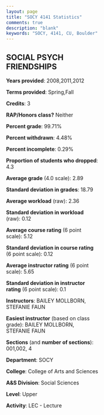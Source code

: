 ```yaml
---
layout: page
title: "SOCY 4141 Statistics"
comments: true
description: "blank"
keywords: "SOCY, 4141, CU, Boulder"
--- 
```

<head>
<script src="https://ajax.googleapis.com/ajax/libs/jquery/2.1.3/jquery.min.js"></script>
<script src="https://dl.dropboxusercontent.com/s/pc42nxpaw1ea4o9/highcharts.js?dl=0"></script>
<!-- <script src="../assets/js/highcharts.js"></script> -->
<style type="text/css">@font-face {
	font-family: "Bebas Neue";
	src: url(https://www.filehosting.org/file/details/544349/BebasNeue%20Regular.otf) format("opentype");
	}
	h1.Bebas { 
		font-family: "Bebas Neue", Verdana, Tahoma;
	}
</style>
</head>
<body>
	<div id="container" style="float: right; width: 45%; height: 88%; margin-left: 2.5%; margin-right: 2.5%;"></div>
	<script language="JavaScript">
		$(document).ready(function() {
		var chart = {type: 'column'};
		var title = {text: 'Grade Distribution'};
		var xAxis = {categories: ['A','B','C','D','F'],crosshair: true};
		var yAxis = {min: 0,title: {text: 'Percentage'}};
		var tooltip = {headerFormat: '<center><b><span style="font-size:20px">{point.key}</span></b></center>',
		               pointFormat: '<td style="padding:0"><b>{point.y:.1f}%</b></td>',
		               footerFormat: '</table>',shared: true,useHTML: true};
		var plotOptions = {column: {pointPadding: 0.0,borderWidth: 0}};  
		var credits = {enabled: false};var series= [{name: 'Percent',data: [18.42,56.77,19.92,3.38,1.5,]}];
		var json = {};
		json.chart = chart;
		json.title = title;
		json.tooltip = tooltip;
		json.xAxis = xAxis;
		json.yAxis = yAxis;  
		json.series = series;
		json.plotOptions = plotOptions;  
		json.credits = credits;
		$('#container').highcharts(json);
	});
	</script>
</body>
			   
## SOCIAL PSYCH FRIENDSHIPS

**Years provided**: 2008,2011,2012

**Terms provided**: Spring,Fall

**Credits**: 3

**RAP/Honors class?** Neither

**Percent grade**: 99.71%

**Percent withdrawn**: 4.48%

**Percent incomplete**: 0.29%

**Proportion of students who dropped**: 4.3

**Average grade** (4.0 scale): 2.89

**Standard deviation in grades**: 18.79

**Average workload** (raw): 2.36

**Standard deviation in workload** (raw): 0.12

**Average course rating** (6 point scale): 5.12

**Standard deviation in course rating** (6 point scale): 0.12

**Average instructor rating** (6 point scale): 5.65

**Standard deviation in instructor rating** (6 point scale): 0.1

**Instructors**: BAILEY MOLLBORN, STEFANIE FAUN

**Easiest instructor** (based on class grade): BAILEY MOLLBORN, STEFANIE FAUN

**Sections** (and **number of sections**): 001,002, 4

**Department**: SOCY

**College**: College of Arts and Sciences

**A&S Division**: Social Sciences

**Level**: Upper

**Activity**: LEC - Lecture